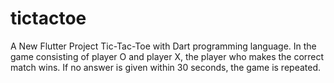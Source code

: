 # tictactoe

A New Flutter Project
Tic-Tac-Toe with Dart programming language. 
In the game consisting of player O and player X, the player who makes the correct match wins. 
If no answer is given within 30 seconds, the game is repeated.

